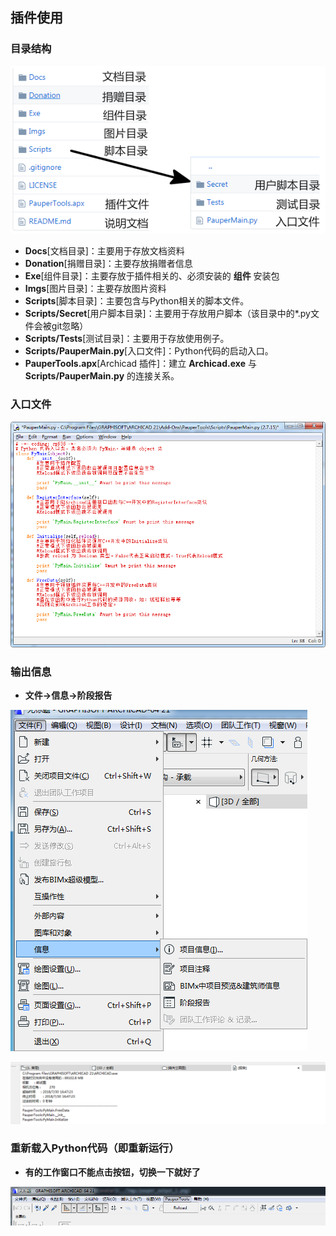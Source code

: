 ## 插件使用

### 目录结构

![avatar](../Imgs/dirs_3.png)

* **Docs**[文档目录]：主要用于存放文档资料
* **Donation**[捐赠目录]：主要存放捐赠者信息
* **Exe**[组件目录]：主要存放于插件相关的、必须安装的 **组件** 安装包
* **Imgs**[图片目录]：主要存放图片资料
* **Scripts**[脚本目录]：主要包含与Python相关的脚本文件。
* **Scripts/Secret**[用户脚本目录]：主要用于存放用户脚本（该目录中的*.py文件会被git忽略）
* **Scripts/Tests**[测试目录]：主要用于存放使用例子。
* **Scripts/PauperMain.py**[入口文件]：Python代码的启动入口。
* **PauperTools.apx**[Archicad 插件]：建立 **Archicad.exe** 与 **Scripts/PauperMain.py** 的连接关系。

### 入口文件

![avatar](../Imgs/main_py.png)

### 输出信息

* **文件->信息->阶段报告**

![avatar](../Imgs/pauper_output.png)

![avatar](../Imgs/pauper_output_1.png)

### 重新载入Python代码（即重新运行）

* **有的工作窗口不能点击按钮，切换一下就好了**

![avatar](../Imgs/pauper_reload.png)
